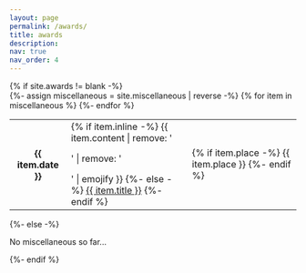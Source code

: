 ```yaml
---
layout: page
permalink: /awards/
title: awards
description: 
nav: true
nav_order: 4
---
```



<!-- pages/awards.md -->
<div class="miscellaneous">
{% if site.awards != blank -%} 
<div class="table-responsive">
    <table class="table table-sm table-borderless">
    {%- assign miscellaneous = site.miscellaneous | reverse -%} 
    {% for item in miscellaneous %} 
    <tr>
        <th scope="row">{{ item.date }}</th>
        <td>
        {% if item.inline -%} 
            {{ item.content | remove: '<p>' | remove: '</p>' | emojify }}
        {%- else -%} 
            <a class="miscellaneous-title" href="{{ item.url | relative_url }}">{{ item.title }}</a>
        {%- endif %} 
        </td>
        <td>
        {% if item.place -%} 
            <span class="miscellaneous-place">{{ item.place }}</span>
        {%- endif %}
        </td>
    </tr>
    {%- endfor %} 
    </table>
</div>
{%- else -%} 
<p>No miscellaneous so far...</p>
{%- endif %} 
</div>